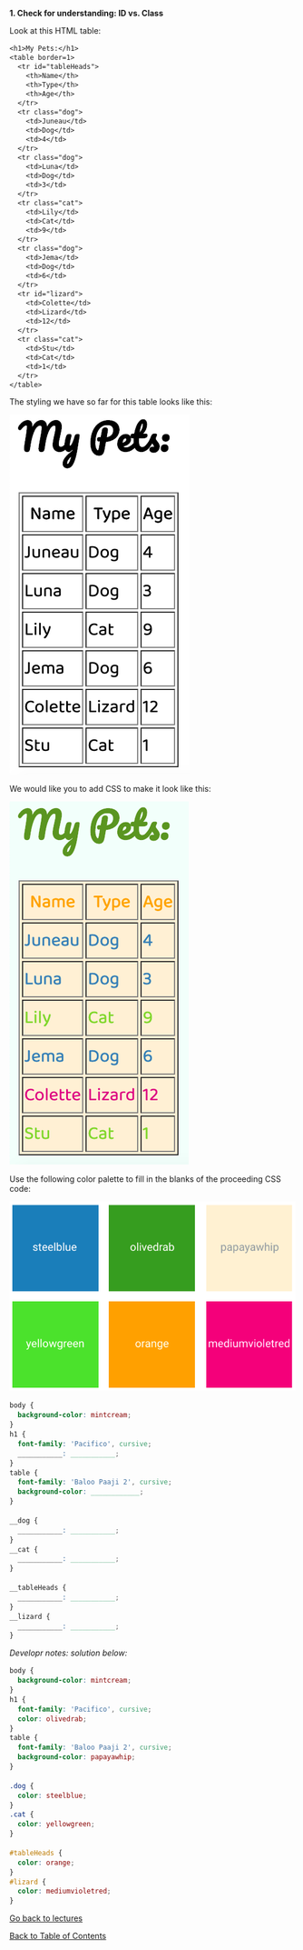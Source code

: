 **1. Check for understanding: ID vs. Class**

Look at this HTML table:

```
<h1>My Pets:</h1>
<table border=1>
  <tr id="tableHeads">
    <th>Name</th>
    <th>Type</th>
    <th>Age</th>
  </tr>
  <tr class="dog">
    <td>Juneau</td>
    <td>Dog</td>
    <td>4</td>
  </tr>
  <tr class="dog">
    <td>Luna</td>
    <td>Dog</td>
    <td>3</td>
  </tr>
  <tr class="cat">
    <td>Lily</td>
    <td>Cat</td>
    <td>9</td>
  </tr>
  <tr class="dog">
    <td>Jema</td>
    <td>Dog</td>
    <td>6</td>
  </tr>
  <tr id="lizard">
    <td>Colette</td>
    <td>Lizard</td>
    <td>12</td>
  </tr>
  <tr class="cat">
    <td>Stu</td>
    <td>Cat</td>
    <td>1</td>
  </tr>
</table>
```

The styling we have so far for this table looks like this:

<img src="/assets/mypets.png">

We would like you to add CSS to make it look like this:

<img src="/assets/mypetsstyled.png">

Use the following color palette to fill in the blanks of the proceeding CSS code:

<img src="/assets/colorpalette.png">

```css
body {
  background-color: mintcream;
}
h1 {
  font-family: 'Pacifico', cursive;
  ___________: ___________;
}
table {
  font-family: 'Baloo Paaji 2', cursive;
  background-color: ____________;
}

__dog {
  ___________: ___________;
}
__cat {
  ___________: ___________;
}

__tableHeads {
  ___________: ___________;
}
__lizard {
  ___________: ___________;
}
```

_Developr notes: solution below:_

```css
body {
  background-color: mintcream;
}
h1 {
  font-family: 'Pacifico', cursive;
  color: olivedrab;
}
table {
  font-family: 'Baloo Paaji 2', cursive;
  background-color: papayawhip;
}

.dog {
  color: steelblue;
}
.cat {
  color: yellowgreen;
}

#tableHeads {
  color: orange;
}
#lizard {
  color: mediumvioletred;
}
```

<a href="https://github.com/rachaelstanislaw/learn-pre-work/blob/master/CSS/css_lectures.md">Go back to lectures</a>

<a href="https://github.com/rachaelstanislaw/learn-pre-work">Back to Table of Contents</a>
